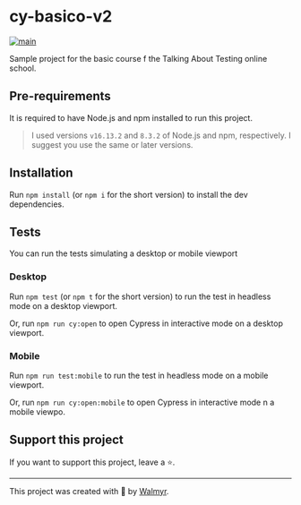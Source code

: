# cy-basico-v2

[![main](https://github.com/wlsf82/cy-data-test/actions/workflows/ci.yml/badge.svg)](https://github.com/wlsf82/cy-data-test/actions)

Sample project for the basic course f the Talking About Testing online school.

## Pre-requirements

It is required to have Node.js and npm installed to run this project.

> I used versions `v16.13.2` and `8.3.2` of Node.js and npm, respectively. I suggest you use the same or later versions.

## Installation

Run `npm install` (or `npm i` for the short version) to install the dev dependencies.

## Tests

You can run the tests simulating a desktop or mobile viewport


### Desktop

Run `npm test` (or `npm t` for the short version) to run the test in headless mode on a desktop viewport.

Or, run `npm run cy:open` to open Cypress in interactive mode on a desktop viewport.


### Mobile

Run `npm run test:mobile` to run the test in headless mode on a mobile viewport.

Or, run `npm run cy:open:mobile` to open Cypress in interactive mode n a mobile viewpo.

## Support this project

If you want to support this project, leave a ⭐.

___

This project was created with 💚 by [Walmyr](https://walmyr.dev).